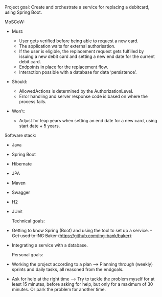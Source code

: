 Project goal:
Create and orchestrate a service for replacing a debitcard, using Spring Boot.


MoSCoW:
- Must: 
  - User gets verified before being able to request a new card.
  - The application waits for external authorisation.
  - If the user is eligible, the replacement request gets fulfilled by issuing a new debit card and setting a new end date for the current debit card.
  - Endpoints in place for the replacement flow.
  - Interaction possible with a database for data ‘persistence’.

- Should:
  - AllowedActions is determined by the AuthorizationLevel.
  - Error handling and server response code is based on where the process fails.

- Won't:
  - Adjust for leap years when setting an end date for a new card, using start date + 5 years.


Software stack:
- Java
- Spring Boot
- Hibernate
- JPA
- Maven
- Swagger
- H2
- JUnit


  Technical goals:
- Getting to know Spring (Boot) and using the tool to set up a service.
~~- Get used to ING Baker (https://github.com/ing-bank/baker).~~
- Integrating a service with a database.


  Personal goals:
- Working the project according to a plan --> Planning through (weekly) sprints and daily tasks, all reasoned from the endgoals.
- Ask for help at the right time --> Try to tackle the problem myself for at least 15 minutes, before asking for help, but only for a maximum of 30 minutes. Or park the problem for another time.


